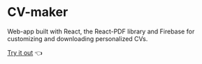 # CV-maker

Web-app built with React, the React-PDF library and Firebase for customizing and downloading personalized CVs.

[Try it out](https://jonathanyuan23.github.io/CV-maker/) :point_left:


